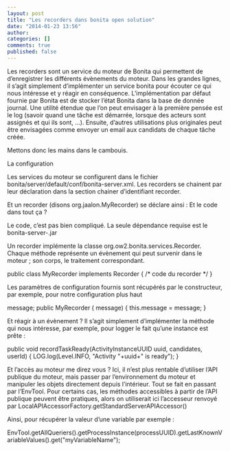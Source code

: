 ```yaml
---
layout: post
title: "Les recorders dans bonita open solution"
date: "2014-01-23 13:56"
author:
categories: []
comments: true
published: false
---
```


Les recorders sont un service du moteur de Bonita qui permettent de d’enregistrer les différents évènements du moteur. Dans les grandes lignes, il s’agit simplement d’implémenter un service bonita pour écouter ce qui nous intéresse et y réagir en conséquence. L’implémentation par défaut fournie par Bonita est de stocker l’état Bonita dans la base de donnée journal. Une utilité étendue que l’on peut envisager à la première pensée est le log (savoir quand une tâche est démarrée, lorsque des acteurs sont assignés et qui ils sont, …). Ensuite, d’autres utilisations plus originales peut être envisagées comme envoyer un email aux candidats de chaque tâche créée.

Mettons donc les mains dans le cambouis.

La configuration

Les services du moteur se configurent dans le fichier bonita/server/default/conf/bonita-server.xml. Les recorders se chainent par leur déclaration dans la section chainer d’identifiant recorder.

<chainer name='recorder'>
    <!-- Implémentation des recorders à utiliser -->
    <ref object='journal' />
</chainer>
Et un recorder (disons org.jaalon.MyRecorder) se déclare ainsi :

<recorder class='org.jaalon.MyRecorder'>
    <arg><string value='un parametre' ></arg>
</recorder>
Et le code dans tout ça ?

Le code, c’est pas bien compliqué. La seule dépendance requise est le bonita-server-<version>.jar

Un recorder implémente la classe org.ow2.bonita.services.Recorder. Chaque méthode représente un évènement qui peut survenir dans le moteur ; son corps, le traitement correspondant.

public class MyRecorder implements Recorder {
  /* code du recorder */
}

Les paramètres de configuration fournis sont récupérés par le constructeur, par exemple, pour notre configuration plus haut

   message;
  public MyRecorder ( message) {
    this.message = message;
  }

Et réagir à un évènement ? Il s’agit simplement d’implémenter la méthode qui nous intéresse, par exemple, pour logger le fait qu’une instance est prête :

  public void recordTaskReady(ActivityInstanceUUID uuid,  candidates,
                               userId) {
    LOG.log(Level.INFO, "Activity "+uuid+" is ready");
  }

Et l’accès au moteur me direz vous ? Ici, il n’est plus rentable d’utiliser l’API publique du moteur, mais passer par l’environnement du moteur et manipuler les objets directement depuis l’intérieur. Tout se fait en passant par l’EnvTool. Pour certains cas, les méthodes accessibles à partir de l’API publique peuvent être pratiques, alors on utiliserait ici l’accesseur renvoyé par LocalAPIAccessorFactory.getStandardServerAPIAccessor()

Ainsi, pour récupérer la valeur d’une variable par exemple :

EnvTool.getAllQueriers().getProcessInstance(processUUID).getLastKnownVariableValues().get("myVariableName");
